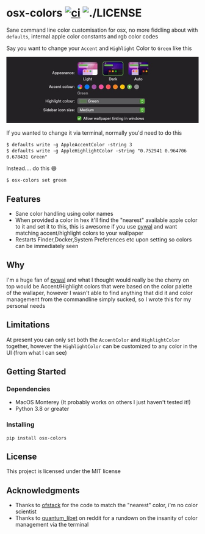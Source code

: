 # osx-colors [![ci](https://github.com/yuhonas/osx-colors/workflows/ci/badge.svg)](https://github.com/yuhonas/osx-colors/actions/workflows/ci.yml) ![./LICENSE](https://img.shields.io/badge/license-MIT-blue.svg)

Sane command line color customisation for osx, no more fiddling about with `defaults`, internal apple color constants and rgb color codes

Say you want to change your `Accent` and `Highlight` Color to `Green` like this

![](./osx-general-preference-pane.jpg)


If you wanted to change it via terminal, normally you'd need to do this

```
$ defaults write -g AppleAccentColor -string 3
$ defaults write -g AppleHighlightColor -string "0.752941 0.964706 0.678431 Green"
```

Instead.... do this 😄

```
$ osx-colors set green
```

## Features

* Sane color handling using color names
* When provided a color in hex it'll find the "nearest" available apple color to it
and set it to this, this is awesome if you use [pywal](https://github.com/dylanaraps/pywal) and want matching accent/highlight colors to your wallpaper
* Restarts Finder,Docker,System Preferences etc upon setting so colors can be immediately seen

## Why

I'm a huge fan of [pywal](https://github.com/dylanaraps/pywal) and what I thought would really be the cherry on
top would be Accent/Highlight colors that were based on the color palette of the wallaper, however I wasn't able
to find anything that did it and color management from the commandline simply sucked, so I wrote this for my personal needs

## Limitations

At present you can only set both the `AccentColor` and `HighlightColor` together, however the `HighlightColor`
can be customized to any color in the UI (from what I can see)

## Getting Started

### Dependencies

* MacOS Monterey (It probably works on others I just haven't tested it!)
* Python 3.8 or greater

### Installing

```
pip install osx-colors
```

## License

This project is licensed under the MIT license

## Acknowledgments

* Thanks to [ofstack](https://ofstack.com/python/11731/python-implements-a-method-to-find-the-closest-approximation-to-a-given-color-from-a-set-of-colors.html) for the code to match the "nearest" color, i'm no color scientist
* Thanks to [quantum_libet](https://www.reddit.com/r/MacOS/comments/boju0v/cant_change_accent_color_in_mojave_terminal/) on reddit for a rundown on the insanity of color management via the terminal
